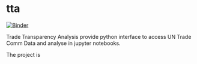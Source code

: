 # tta

[![Binder](https://mybinder.org/badge_logo.svg)](https://mybinder.org/v2/gh/kmaneesh/tta/master)

Trade Transparency Analysis provide python interface to access UN Trade Comm Data and analyse in jupyter notebooks.

The project is

